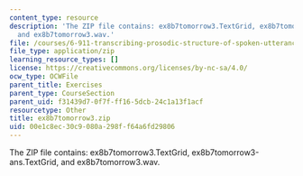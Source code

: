 ```yaml
---
content_type: resource
description: 'The ZIP file contains: ex8b7tomorrow3.TextGrid, ex8b7tomorrow3-ans.TextGrid,
  and ex8b7tomorrow3.wav.'
file: /courses/6-911-transcribing-prosodic-structure-of-spoken-utterances-with-tobi-january-iap-2006/00e1c8ec30c9080a298ff64a6fd29806_ex8b7tomorrow3.zip
file_type: application/zip
learning_resource_types: []
license: https://creativecommons.org/licenses/by-nc-sa/4.0/
ocw_type: OCWFile
parent_title: Exercises
parent_type: CourseSection
parent_uid: f31439d7-0f7f-ff16-5dcb-24c1a13f1acf
resourcetype: Other
title: ex8b7tomorrow3.zip
uid: 00e1c8ec-30c9-080a-298f-f64a6fd29806
---
```

The ZIP file contains: ex8b7tomorrow3.TextGrid, ex8b7tomorrow3-ans.TextGrid, and ex8b7tomorrow3.wav.